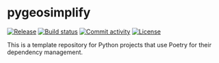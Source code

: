 # pygeosimplify

[![Release](https://img.shields.io/github/v/release/jbeirer/pygeosimplify)](https://img.shields.io/github/v/release/jbeirer/pygeosimplify)
[![Build status](https://img.shields.io/github/actions/workflow/status/jbeirer/pygeosimplify/main.yml?branch=main)](https://github.com/jbeirer/pygeosimplify/actions/workflows/main.yml?query=branch%3Amain)
[![Commit activity](https://img.shields.io/github/commit-activity/m/jbeirer/pygeosimplify)](https://img.shields.io/github/commit-activity/m/jbeirer/pygeosimplify)
[![License](https://img.shields.io/github/license/jbeirer/pygeosimplify)](https://img.shields.io/github/license/jbeirer/pygeosimplify)

This is a template repository for Python projects that use Poetry for their dependency management.

